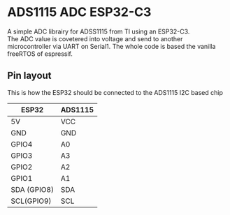 # ADS1115 ADC ESP32-C3
A simple ADC librairy for ADSS1115 from TI using an ESP32-C3.<br>
The ADC value is covetered into voltage and send to another microcontroller via UART on Serial1. The whole code is based the vanilla freeRTOS of espressif.<br>

## Pin layout
This is how the ESP32 should be connected to the ADS1115 I2C based chip


| ESP32 | ADS1115 |
| ------------- | ------------- |
| 5V         |  VCC   |
| GND        |  GND   |
| GPIO4      |   A0   |
| GPIO3      |   A3   |
| GPIO2      |   A2   |
| GPIO1      |   A1   |
| SDA (GPIO8)|   SDA  |
|SCL(GPIO9)  |   SCL  |
